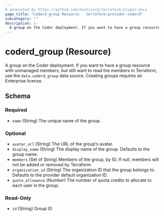 ```yaml
---
# generated by https://github.com/hashicorp/terraform-plugin-docs
page_title: "coderd_group Resource - terraform-provider-coderd"
subcategory: ""
description: |-
  A group on the Coder deployment. If you want to have a group resource with unmanaged members, but still want to read the members in Terraform, use the data.coderd_group data source. Creating groups requires an Enterprise license.
---
```


# coderd_group (Resource)

A group on the Coder deployment. If you want to have a group resource with unmanaged members, but still want to read the members in Terraform, use the `data.coderd_group` data source. Creating groups requires an Enterprise license.



<!-- schema generated by tfplugindocs -->
## Schema

### Required

- `name` (String) The unique name of the group.

### Optional

- `avatar_url` (String) The URL of the group's avatar.
- `display_name` (String) The display name of the group. Defaults to the group name.
- `members` (Set of String) Members of the group, by ID. If null, members will not be added or removed by Terraform.
- `organization_id` (String) The organization ID that the group belongs to. Defaults to the provider default organization ID.
- `quota_allowance` (Number) The number of quota credits to allocate to each user in the group.

### Read-Only

- `id` (String) Group ID.
